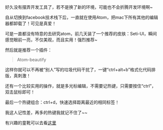 好久没有摆弄开发工具了，若不是换了新的环境，可能也不会折腾开发环境啊~

自从切换到facebook技术栈下后，一直就在使用Atom，把mac下所有其他的编辑器都卸载了！可见是真爱！

可是一直都没有特意的去研究atom，前几天装了一个推荐的皮肤：Seti-UI，瞬间感觉眼前一亮，不仅美观，而且实用！强烈推荐~

然后就是推荐一个插件：

> Atom-beautify

这样你就可以不再被“别人”写的垃圾代码干扰了，一键“ctrl+alt+b”格式化代码排版，真刺激！

还有一个比较实用的操作，就是多光标编辑，不需要记热键，只需要按住“ctrl”，双击鼠标即可！

最后一个热键组合：ctrl+d，快速选择距离最近的相同标签！

我这人记性差，再多的热键我就记不住了~~

有兴趣的童靴可以去看[这里](http://www.jianshu.com/p/aa8f8a252ed9)
